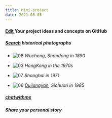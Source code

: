 ```yaml
---
title: Mini-project
date: 2021-08-05
---
```


#### <u>[Edit](https://github.com/muyun/dev.mini-project/blob/master/README.md) </u>  Your project ideas and concepts on GitHub  


##### <u>[Search](https://github.com/muyun/dev.kbs/tree/master/myart)</u> historical photographs  
* ![08](/img/08.jpg)   *Wucheng, Shandong in 1890*  

* ![03](/img/03.jpg)   *HongKong in the 1970s* 

* ![07](/img/07.jpg)   *Shanghai in 1971* 

* ![06](/img/06.jpg)   *[Dujiangyan](https://en.wikipedia.org/wiki/Dujiangyan), Sichuan in 1985*  


##### <u>[chatwithme](https://github.com/muyun/dev.kbs/tree/master/chatwithme)</u>  


##### Share your personal story  